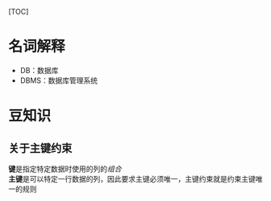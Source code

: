 [TOC]

# 名词解释
- DB：数据库
- DBMS：数据库管理系统

# 豆知识
## 关于主键约束
**键**是指定特定数据时使用的列的*组合*<br>
**主键**是可以特定一行数据的列，因此要求主键必须唯一，主键约束就是约束主键唯一的规则